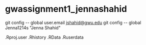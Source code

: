 # gwassignment1_jennashahid
git config -- global user.email
jshahid@gwu.edu 
git config -- global Jenna1214s "Jenna Shahid"

.Rproj.user
.Rhistory
.RData
.Ruserdata
